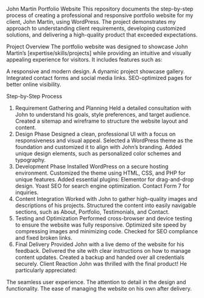  John Martin Portfolio Website
This repository documents the step-by-step process of creating a professional and responsive portfolio website for my client, John Martin, using WordPress. The project demonstrates my approach to understanding client requirements, developing customized solutions, and delivering a high-quality product that exceeded expectations.

Project Overview
The portfolio website was designed to showcase John Martin’s [expertise/skills/projects] while providing an intuitive and visually appealing experience for visitors. It includes features such as:

A responsive and modern design.
A dynamic project showcase gallery.
Integrated contact forms and social media links.
SEO-optimized pages for better online visibility.

Step-by-Step Process

1. Requirement Gathering and Planning
Held a detailed consultation with John to understand his goals, style preferences, and target audience.
Created a sitemap and wireframe to structure the website layout and content.
2. Design Phase
Designed a clean, professional UI with a focus on responsiveness and visual appeal.
Selected a WordPress theme as the foundation and customized it to align with John’s branding.
Added unique design elements, such as personalized color schemes and typography.
3. Development Phase
Installed WordPress on a secure hosting environment.
Customized the theme using HTML, CSS, and PHP for unique features.
Added essential plugins:
Elementor for drag-and-drop design.
Yoast SEO for search engine optimization.
Contact Form 7 for inquiries.
4. Content Integration
Worked with John to gather high-quality images and descriptions of his projects.
Structured the content into easily navigable sections, such as About, Portfolio, Testimonials, and Contact.
5. Testing and Optimization
Performed cross-browser and device testing to ensure the website was fully responsive.
Optimized site speed by compressing images and minimizing code.
Checked for SEO compliance and fixed broken links.
6. Final Delivery
Provided John with a live demo of the website for his feedback.
Delivered the site with clear instructions on how to manage content updates.
Created a backup and handed over all credentials securely.
Client Reaction
John was thrilled with the final product! He particularly appreciated:

The seamless user experience.
The attention to detail in the design and functionality.
The ease of managing the website on his own after delivery.

